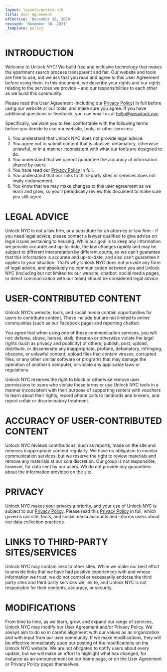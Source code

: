 ```yaml
---
layout: layouts/policy.njk
title: User Agreement
effective: 'December 28, 2020'
revised: 'November 30, 2021'
_template: policy
---
```


# INTRODUCTION

Welcome to Unlock NYC! We build free and inclusive technology that makes the apartment search process transparent and fair. Our website and tools are free to use, but we ask that you read and agree to this User Agreement before using them. In this document, we describe your rights and our rights relating to the services we provide – and our responsibilities to each other as we build this community.

Please read this User Agreement (including our [Privacy Policy](https://weunlock.nyc/privacy)) in full before using our website or our tools, and make sure you agree. If you have additional questions or feedback, you can email us at [hello@weunlock.nyc](mailto:hello@weunlock.nyc)

Specifically, we want you to feel comfortable with the following terms before you decide to use our website, tools, or other services:

1. You understand that Unlock NYC does not provide legal advice.
2. You agree not to submit content that is abusive, defamatory, otherwise unlawful, or in a manner inconsistent with what our tools are designed to do.
3. You understand that we cannot guarantee the accuracy of information shared by users.
4. You have read our [Privacy Policy](https://weunlock.nyc/privacy) in full.
5. You understand that our links to third-party sites or services does not imply endorsement.
6. You know that we may make changes to this user agreement as we learn and grow, so you’ll periodically review this document to make sure you still agree.

# LEGAL ADVICE

Unlock NYC is not a law firm, or a substitute for an attorney or law firm – if you need legal advice, please contact a lawyer qualified to give advice on legal issues pertaining to housing. While our goal is to keep any information we provide accurate and up-to-date, the law changes rapidly and may be subject to different interpretation by different courts, so we can’t guarantee that this information is accurate and up-to-date, and also can’t guarantee it applies to your situation. That’s why Unlock NYC does not provide any form of legal advice, and absolutely no communication between you and Unlock NYC (including but not limited to: our website, chatbot, social media pages, or direct communication with our team) should be considered legal advice.

# USER-CONTRIBUTED CONTENT

Unlock NYC’s website, tools, and social media contain opportunities for users to contribute content. These include but are not limited to online communities (such as our Facebook page) and reporting chatbot.

You agree that when using one of these communication services, you will not: defame, abuse, harass, stalk, threaten or otherwise violate the legal rights (such as privacy and publicity) of others; publish, post, upload, distribute, or disseminate any inappropriate, profane, defamatory, infringing, obscene, or unlawful content; upload files that contain viruses, corrupted files, or any other similar software or programs that may damage the operation of another’s computer, or violate any applicable laws or regulations.

Unlock NYC reserves the right to block or otherwise remove user permissions to users who violate these terms or use Unlock NYC tools in a manner inconsistent with their purpose of supporting renters with vouchers to learn about their rights, record phone calls to landlords and brokers, and report unfair or discriminatory treatment.

# ACCURACY OF USER-CONTRIBUTED CONTENT

Unlock NYC reviews contributions, such as reports, made on the site and removes inappropriate content regularly. We have no obligation to monitor communication services, but we reserve the right to review materials and remove any materials at our sole discretion. Our group is not responsible, however, for data sent by our users. We do not provide any guarantees about the information provided on the site.

# PRIVACY

Unlock NYC makes your privacy a priority, and your use of Unlock NYC is subject to our [Privacy Policy](https://weunlock.nyc/privacy). Please read this [Privacy Policy](https://weunlock.nyc/privacy) in full, which governs our site, tools, and social media accounts and informs users about our data collection practices.

# LINKS TO THIRD-PARTY SITES/SERVICES

Unlock NYC may contain links to other sites. While we make our best effort to provide links that we have had positive experiences with and whose information we trust, we do not control or necessarily endorse the third party sites and third party services we link to, and Unlock NYC is not responsible for their contents, accuracy, or security.

# MODIFICATIONS

From time to time, as we learn, grow, and expand our range of services, Unlock NYC may modify our User Agreement and/or Privacy Policy. We always aim to do so in careful alignment with our values as an organization and with input from our user community. If we make modifications, they will be effective immediately upon our posting of the modifications on the Unlock NYC website. We are not obligated to notify users about every update, but we will make an effort to highlight what has changed, for instance as an announcement on our home page, or on the User Agreement or Privacy Policy pages themselves.
